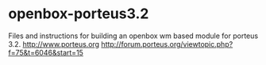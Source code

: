 # openbox-porteus3.2
Files and instructions for building an openbox wm based module for porteus 3.2.
http://www.porteus.org
http://forum.porteus.org/viewtopic.php?f=75&t=6046&start=15
